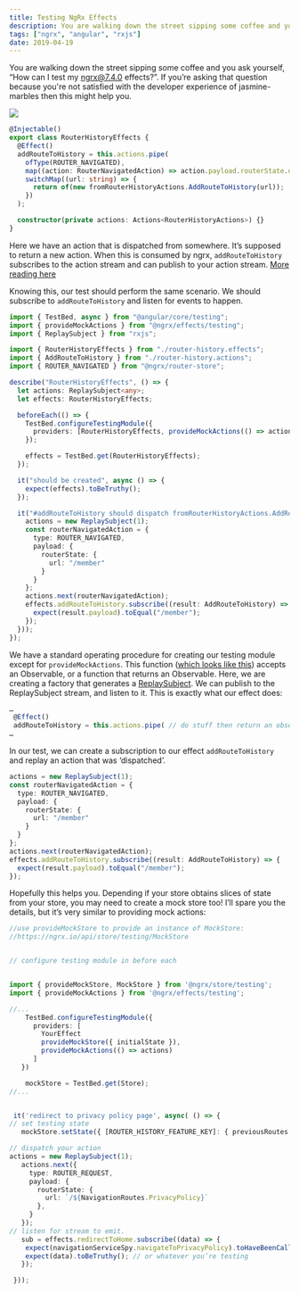 ```yaml
---
title: Testing NgRx Effects
description: You are walking down the street sipping some coffee and you ask yourself, “How can I test my ngrx@7.4.0 effects?”. If you’re asking that question then this might help you.
tags: ["ngrx", "angular", "rxjs"]
date: 2019-04-19
---
```


You are walking down the street sipping some coffee and you ask yourself, “How can I test my ngrx@7.4.0 effects?”. If you’re asking that question because you're not satisfied with the developer experience of jasmine-marbles then this might help you.

<!--more-->

<div class="img-container">
  <img src="https://thepracticaldev.s3.amazonaws.com/i/6542w0qedk4bb6xakmji.png">
</div>

```typescript
@Injectable()
export class RouterHistoryEffects {
  @Effect()
  addRouteToHistory = this.actions.pipe(
    ofType(ROUTER_NAVIGATED),
    map((action: RouterNavigatedAction) => action.payload.routerState.url),
    switchMap((url: string) => {
      return of(new fromRouterHistoryActions.AddRouteToHistory(url));
    })
  );

  constructor(private actions: Actions<RouterHistoryActions>) {}
}
```

Here we have an action that is dispatched from somewhere. It’s supposed to return a new action. When this is consumed by ngrx, `addRouteToHistory` subscribes to the action stream and can publish to your action stream. [More reading here](https://medium.com/@tanya/understanding-ngrx-effects-and-the-action-stream-1a74996a0c1c)

Knowing this, our test should perform the same scenario. We should subscribe to `addRouteToHistory` and listen for events to happen.

```typescript
import { TestBed, async } from "@angular/core/testing";
import { provideMockActions } from "@ngrx/effects/testing";
import { ReplaySubject } from "rxjs";

import { RouterHistoryEffects } from "./router-history.effects";
import { AddRouteToHistory } from "./router-history.actions";
import { ROUTER_NAVIGATED } from "@ngrx/router-store";

describe("RouterHistoryEffects", () => {
  let actions: ReplaySubject<any>;
  let effects: RouterHistoryEffects;

  beforeEach(() => {
    TestBed.configureTestingModule({
      providers: [RouterHistoryEffects, provideMockActions(() => actions)]
    });

    effects = TestBed.get(RouterHistoryEffects);
  });

  it("should be created", async () => {
    expect(effects).toBeTruthy();
  });

  it("#addRouteToHistory should dispatch fromRouterHistoryActions.AddRouteToHistory with a url", async(async () => {
    actions = new ReplaySubject(1);
    const routerNavigatedAction = {
      type: ROUTER_NAVIGATED,
      payload: {
        routerState: {
          url: "/member"
        }
      }
    };
    actions.next(routerNavigatedAction);
    effects.addRouteToHistory.subscribe((result: AddRouteToHistory) => {
      expect(result.payload).toEqual("/member");
    });
  }));
});
```

We have a standard operating procedure for creating our testing module except for `provideMockActions`. This function ([which looks like this](https://github.com/ngrx/platform/blob/master/modules/effects/testing/src/testing.ts)) accepts an Observable, or a function that returns an Observable. Here, we are creating a factory that generates a [ReplaySubject](https://www.learnrxjs.io/subjects/replaysubject.html). We can publish to the ReplaySubject stream, and listen to it. This is exactly what our effect does:

```typescript
…
 @Effect()
 addRouteToHistory = this.actions.pipe( // do stuff then return an observable )
…
```

In our test, we can create a subscription to our effect `addRouteToHistory` and replay an action that was ‘dispatched’.

```typescript
actions = new ReplaySubject(1);
const routerNavigatedAction = {
  type: ROUTER_NAVIGATED,
  payload: {
    routerState: {
      url: "/member"
    }
  }
};
actions.next(routerNavigatedAction);
effects.addRouteToHistory.subscribe((result: AddRouteToHistory) => {
  expect(result.payload).toEqual("/member");
});
```

Hopefully this helps you. Depending if your store obtains slices of state from your store, you may need to create a mock store too! I’ll spare you the details, but it’s very similar to providing mock actions:

```typescript
//use provideMockStore to provide an instance of MockStore:
//https://ngrx.io/api/store/testing/MockStore


// configure testing module in before each


import { provideMockStore, MockStore } from '@ngrx/store/testing';
import { provideMockActions } from '@ngrx/effects/testing';

//...
    TestBed.configureTestingModule({
      providers: [
        YourEffect
        provideMockStore({ initialState }),
        provideMockActions(() => actions)
      ]
   })

    mockStore = TestBed.get(Store);
//...


 it('redirect to privacy policy page', async( () => {
// set testing state
   mockStore.setState({ [ROUTER_HISTORY_FEATURE_KEY]: { previousRoutes: [] } });

// dispatch your action
actions = new ReplaySubject(1);
   actions.next({
     type: ROUTER_REQUEST,
     payload: {
       routerState: {
         url: `/${NavigationRoutes.PrivacyPolicy}`
       },
     }
   });
// listen for stream to emit.
   sub = effects.redirectToHome.subscribe((data) => {
    expect(navigationServiceSpy.navigateToPrivacyPolicy).toHaveBeenCalled();
    expect(data).toBeTruthy(); // or whatever you’re testing
   });

 }));


```
